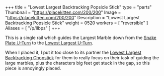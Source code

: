 +++
title = "Lowest Largest Backtracking Popsicle Stick"
type = "parts"
Thumbnail = "https://placekitten.com/200/200"
Image = "https://placekitten.com/200/200"
Description = "Lowest Largest Backtracking Popsicle Stick"
weight = 0520
workers = [
    "reversible"
]
Aliases = [
    "/p/llbps"
]
+++

This is a single rail which guides the Largest Marble down from the [Snake Plate U-Turn](/p/sput) to the [Lowest Largest U-Turn](/p/llut).

When I placed it, I put it too close to its partner the [Lowest Largest Backtracking Chopstick](/p/llbc) for them to really focus on their task of guiding the large marbles, plus the characters big feet get stuck in the gap, so this piece is annoyingly placed.